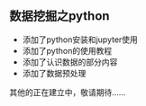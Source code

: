 ## 数据挖掘之python

- 添加了python安装和jupyter使用
- 添加了python的使用教程
- 添加了认识数据的部分内容
- 添加了数据预处理

其他的正在建立中，敬请期待……
